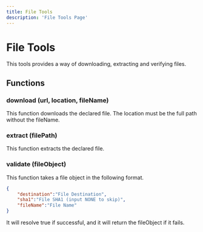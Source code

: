 ```yaml
---
title: File Tools
description: 'File Tools Page'
---
```

# File Tools

This tools provides a way of downloading, extracting and verifying files.

## Functions

### download (url, location, fileName)

This function downloads the declared file. The location must be the full path without the fileName.

### extract (filePath)

This function extracts the declared file.

### validate (fileObject)

This function takes a file object in the following format.

```json
{
    "destination":"File Destination",
    "sha1":"File SHA1 (input NONE to skip)",
    "fileName":"File Name"
}
```

It will resolve true if successful, and it will return the fileObject if it fails.